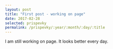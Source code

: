 ```yaml
---
layout: post
title: "First post - working on page"
date: 2017-02-28
selected: prispevky
permalink: /prispevky/:year/:month/:day/:title
---
```


I am still working on page. It looks better every day.

